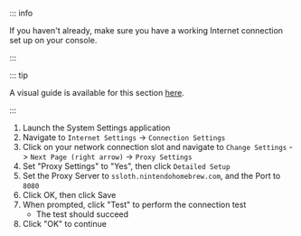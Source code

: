 ::: info

If you haven't already, make sure you have a working Internet connection set up on your console.

:::

::: tip

A visual guide is available for this section [here](/images/screenshots/set-proxy.png).

:::

1. Launch the System Settings application
1. Navigate to `Internet Settings` -> `Connection Settings`
1. Click on your network connection slot and navigate to `Change Settings` -> `Next Page (right arrow)` -> `Proxy Settings`
1. Set "Proxy Settings" to "Yes", then click `Detailed Setup`
1. Set the Proxy Server to `ssloth.nintendohomebrew.com`, and the Port to `8080`
1. Click OK, then click Save
1. When prompted, click "Test" to perform the connection test
    + The test should succeed
1. Click "OK" to continue